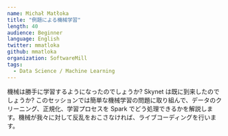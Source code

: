 ```yaml
---
name: Michał Matłoka
title: "例題による機械学習"
length: 40
audience: Beginner
language: English
twitter: mmatloka
github: mmatloka
organization: SoftwareMill
tags:
  - Data Science / Machine Learning
---
```

機械は勝手に学習するようになったのでしょうか? Skynet は既に到来したのでしょうか? このセッションでは簡単な機械学習の問題に取り組んで、データのクリーニング、正規化、学習プロセスを Spark でどう処理できるかを解説します。機械が我々に対して反乱をおこさなければ、ライブコーディングを行います。
